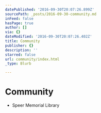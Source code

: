 ```yaml
---
datePublished: '2016-09-30T20:07:26.899Z'
sourcePath: _posts/2016-09-30-community.md
inFeed: false
hasPage: true
author: []
via: {}
dateModified: '2016-09-30T20:07:26.402Z'
title: Community
publisher: {}
description: ''
starred: false
url: community/index.html
_type: Blurb

---
```

# Community

* Speer Memorial Library